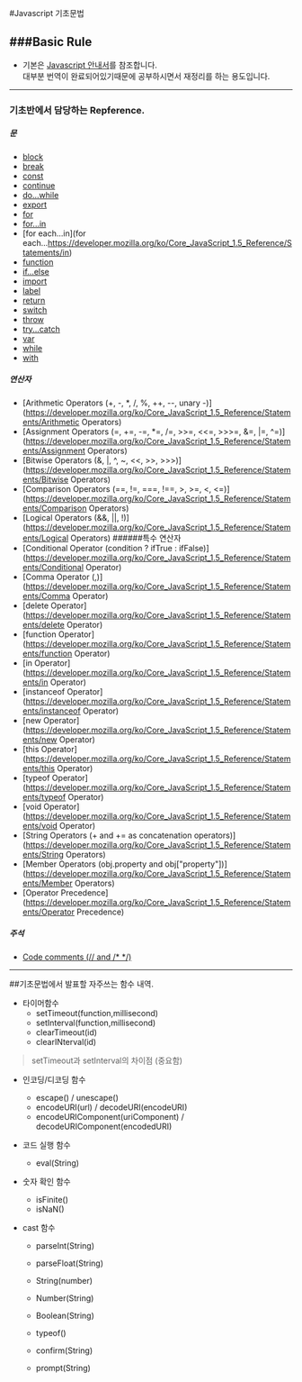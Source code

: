 #Javascript 기초문법

###Basic Rule   
---

* 기본은 [Javascript 안내서](https://developer.mozilla.org/ko/docs/Web/JavaScript/Guide)를 참조합니다.   
대부분 번역이 완료되어있기때문에 공부하시면서 재정리를 하는 용도입니다. 

---

### 기초반에서 담당하는 Repference.

##### 문

- [block](https://developer.mozilla.org/ko/Core_JavaScript_1.5_Reference/Statements/block)
- [break](https://developer.mozilla.org/ko/Core_JavaScript_1.5_Reference/Statements/break)
- [const](https://developer.mozilla.org/ko/Core_JavaScript_1.5_Reference/Statements/const)
- [continue](https://developer.mozilla.org/ko/Core_JavaScript_1.5_Reference/Statements/continue)
- [do...while](do...https://developer.mozilla.org/ko/Core_JavaScript_1.5_Reference/Statements/while)
- [export](https://developer.mozilla.org/ko/Core_JavaScript_1.5_Reference/Statements/export)
- [for](https://developer.mozilla.org/ko/Core_JavaScript_1.5_Reference/Statements/for)
- [for...in](for...https://developer.mozilla.org/ko/Core_JavaScript_1.5_Reference/Statements/in)
- [for each...in](for each...https://developer.mozilla.org/ko/Core_JavaScript_1.5_Reference/Statements/in)
- [function](https://developer.mozilla.org/ko/Core_JavaScript_1.5_Reference/Statements/function)
- [if...else](if...https://developer.mozilla.org/ko/Core_JavaScript_1.5_Reference/Statements/else)
- [import](https://developer.mozilla.org/ko/Core_JavaScript_1.5_Reference/Statements/import)
- [label](https://developer.mozilla.org/ko/Core_JavaScript_1.5_Reference/Statements/label)
- [return](https://developer.mozilla.org/ko/Core_JavaScript_1.5_Reference/Statements/return)
- [switch](https://developer.mozilla.org/ko/Core_JavaScript_1.5_Reference/Statements/switch)
- [throw](https://developer.mozilla.org/ko/Core_JavaScript_1.5_Reference/Statements/throw)
- [try...catch](try...https://developer.mozilla.org/ko/Core_JavaScript_1.5_Reference/Statements/catch)
- [var](https://developer.mozilla.org/ko/Core_JavaScript_1.5_Reference/Statements/var)
- [while](https://developer.mozilla.org/ko/Core_JavaScript_1.5_Reference/Statements/while)
- [with](https://developer.mozilla.org/ko/Core_JavaScript_1.5_Reference/Statements/with)



##### 연산자

- [Arithmetic Operators (+, -, *, /, %, ++, --, unary -)](https://developer.mozilla.org/ko/Core_JavaScript_1.5_Reference/Statements/Arithmetic Operators)
- [Assignment Operators (=, +=, -=, *=, /=, >>=, <<=, >>>=, &=, |=, ^=)](https://developer.mozilla.org/ko/Core_JavaScript_1.5_Reference/Statements/Assignment Operators)
- [Bitwise Operators (&, |, ^, ~, <<, >>, >>>)](https://developer.mozilla.org/ko/Core_JavaScript_1.5_Reference/Statements/Bitwise Operators)
- [Comparison Operators (==, !=, ===, !==, >, >=, <, <=)](https://developer.mozilla.org/ko/Core_JavaScript_1.5_Reference/Statements/Comparison Operators)
- [Logical Operators (&&, ||, !)](https://developer.mozilla.org/ko/Core_JavaScript_1.5_Reference/Statements/Logical Operators)
######특수 연산자
- [Conditional Operator (condition ? ifTrue : ifFalse)](https://developer.mozilla.org/ko/Core_JavaScript_1.5_Reference/Statements/Conditional Operator)
- [Comma Operator (,)](https://developer.mozilla.org/ko/Core_JavaScript_1.5_Reference/Statements/Comma Operator)
- [delete Operator](https://developer.mozilla.org/ko/Core_JavaScript_1.5_Reference/Statements/delete Operator)
- [function Operator](https://developer.mozilla.org/ko/Core_JavaScript_1.5_Reference/Statements/function Operator)
- [in Operator](https://developer.mozilla.org/ko/Core_JavaScript_1.5_Reference/Statements/in Operator)
- [instanceof Operator](https://developer.mozilla.org/ko/Core_JavaScript_1.5_Reference/Statements/instanceof Operator)
- [new Operator](https://developer.mozilla.org/ko/Core_JavaScript_1.5_Reference/Statements/new Operator)
- [this Operator](https://developer.mozilla.org/ko/Core_JavaScript_1.5_Reference/Statements/this Operator)
- [typeof Operator](https://developer.mozilla.org/ko/Core_JavaScript_1.5_Reference/Statements/typeof Operator)
- [void Operator](https://developer.mozilla.org/ko/Core_JavaScript_1.5_Reference/Statements/void Operator)
- [String Operators (+ and += as concatenation operators)](https://developer.mozilla.org/ko/Core_JavaScript_1.5_Reference/Statements/String Operators)
- [Member Operators (obj.property and obj["property"])](https://developer.mozilla.org/ko/Core_JavaScript_1.5_Reference/Statements/Member Operators)
- [Operator Precedence](https://developer.mozilla.org/ko/Core_JavaScript_1.5_Reference/Statements/Operator Precedence)

##### 주석
- [Code comments (// and /* */)](https://developer.mozilla.org/ko/Core_JavaScript_1.5_Reference/Comments/comment)

---

##기초문법에서 발표할 자주쓰는 함수 내역.    

* 타이머함수    
	- setTimeout(function,millisecond)    
	- setInterval(function,millisecond)    
	- clearTimeout(id)    
	- clearINterval(id)    

> setTimeout과 setInterval의 차이점 (중요함)    

* 인코딩/디코딩 함수
	- escape() / unescape()
	- encodeURI(url) / decodeURI(encodeURI)
	- encodeURIComponent(uriComponent) / decodeURIComponent(encodedURI)

* 코드 실행 함수
	- eval(String)

* 숫자 확인 함수
	- isFinite()
	- isNaN()

* cast 함수
	- parseInt(String)
	- parseFloat(String)
	- String(number)
	- Number(String)
	- Boolean(String)

	- typeof()
	- confirm(String)
	- prompt(String)
